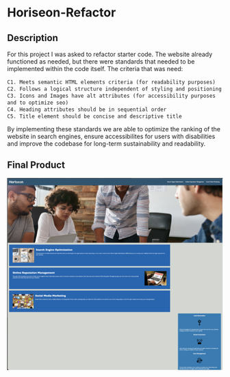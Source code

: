 # Horiseon-Refactor

## Description
For this project I was asked to refactor starter code. The website already functioned as needed, but there were standards that needed to be implemented within the code itself. The criteria that was need:

    C1. Meets semantic HTML elements criteria (for readability purposes)
    C2. Follows a logical structure independent of styling and positioning 
    C3. Icons and Images have alt attributes (for accessibility purposes and to optimize seo)
    C4. Heading attributes should be in sequential order
    C5. Title element should be concise and descriptive title  

By implementing these standards we are able to optimize the ranking of the website in search engines, ensure accessibilites for users with disabilities and improve the codebase for long-term sustainability and readability. 

## Final Product
![The Horiseon webpage includes a navigation bar, a header image, and cards with text and images at the bottom of the page.](./assets/images/Web-Screenshot.png)
